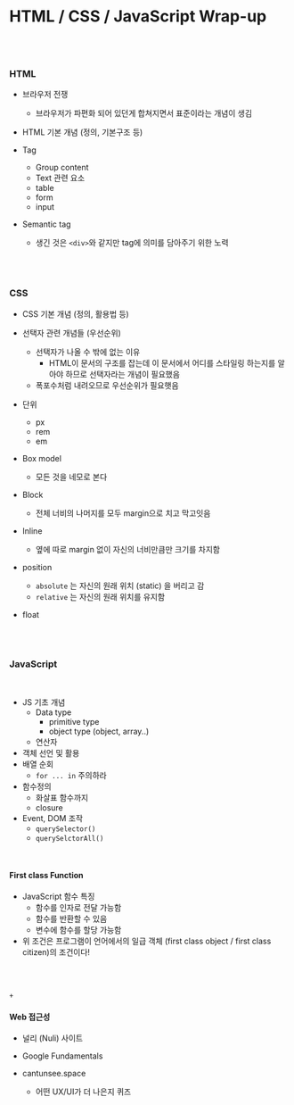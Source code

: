

# HTML / CSS / JavaScript Wrap-up

<br>

<br>

### HTML

- 브라우저 전쟁
  - 브라우저가 파편화 되어 있던게 합쳐지면서 표준이라는 개념이 생김

- HTML 기본 개념 (정의, 기본구조 등)
- Tag
  - Group content
  - Text 관련 요소
  - table
  - form
  - input
- Semantic tag
  - 생긴 것은 `<div>`와 같지만 tag에 의미를 담아주기 위한 노력

<br><br>



### CSS

- CSS 기본 개념 (정의, 활용법 등)

- 선택자 관련 개념들 (우선순위)
  - 선택자가 나올 수 밖에 없는 이유
    - HTML이 문서의 구조를 잡는데 이 문서에서 어디를 스타일링 하는지를 알아야 하므로 선택자라는 개념이 필요했음
  - 폭포수처럼 내려오므로 우선순위가 필요햇음
- 단위
  - px
  - rem
  - em
- Box model
  - 모든 것을 네모로 본다
- Block
  - 전체 너비의 나머지를 모두 margin으로 치고 막고잇음
- Inline
  - 옆에 따로 margin 없이 자신의 너비만큼만 크기를 차지함
- position
  - `absolute` 는 자신의 원래 위치 (static) 을 버리고 감
  - `relative` 는 자신의 원래 위치를 유지함 
- float



<br>

<br>

### JavaScript

<br>

- JS 기초 개념
  - Data type 
    - primitive type
    - object type (object, array..)
  - 연산자
- 객체 선언 및 활용
- 배열 순회
  - `for ... in` 주의하라
- 함수정의
  - 화살표 함수까지
  - closure
- Event, DOM  조작
  - `querySelector()`
  - `querySelctorAll()`

<br>



#### First class Function

- JavaScript 함수 특징
  - 함수를 인자로 전달 가능함
  - 함수를 반환할 수 있음
  - 변수에 함수를 할당 가능함
- 위 조건은 프로그램이 언어에서의 일급 객체 (first class object / first class citizen)의 조건이다!

<br><br>

`+`

#### Web 접근성

- 널리 (Nuli) 사이트 

- Google Fundamentals

- cantunsee.space

  - 어떤 UX/UI가 더 나은지 퀴즈

  
